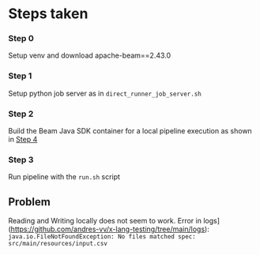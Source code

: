 # Steps taken

### Step 0
Setup venv and download apache-beam==2.43.0

### Step 1
Setup python job server as in `direct_runner_job_server.sh`

### Step 2
Build the Beam Java SDK container for a local pipeline execution as shown in [Step 4](https://beam.apache.org/documentation/sdks/java-multi-language-pipelines/#run-with-directrunner)

### Step 3
Run pipeline with the `run.sh` script

## Problem
Reading and Writing locally does not seem to work. 
Error in logs](https://github.com/andres-vv/x-lang-testing/tree/main/logs):
`java.io.FileNotFoundException: No files matched spec: src/main/resources/input.csv`
